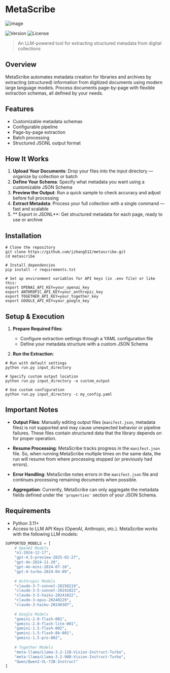 # MetaScribe
![image](https://github.com/user-attachments/assets/8ed98e8c-9656-4e7c-8419-97642897341f)

![Version](https://img.shields.io/badge/version-0.1.0-blue.svg)
![License](https://img.shields.io/badge/license-MIT-green.svg)

> An LLM-powered tool for extracting structured metadata from digital collections

## Overview

MetaScribe automates metadata creation for libraries and archives by extracting (structured) information from digitized documents using modern large language models. Process documents page-by-page with flexible extraction schemas, all defined by your needs.

## Features

- Customizable metadata schemas
- Configurable pipeline
- Page-by-page extraction
- Batch processing
- Structured JSONL output format

## How It Works

1. **Upload Your Documents**: Drop your files into the input directory — organize by collection or batch
2. **Define Your Schema**: Specify what metadata you want using a customizable JSON Schema
3. **Preview the Output**: Run a quick sample to check accuracy and adjust before full processing
4. **Extract Metadata**: Process your full collection with a single command — fast and scalable
5. ** Export in JSONL**: Get structured metadata for each page, ready to use or archive

## Installation

```console
# Clone the repository
git clone https://github.com/jzhang512/metascribe.git
cd metascribe

# Install dependencies
pip install -r requirements.txt

# Set up environment variables for API keys (in .env file) or like this:
export OPENAI_API_KEY=your_openai_key
export ANTHROPIC_API_KEY=your_anthropic_key
export TOGETHER_API_KEY=your_together_key
export GOOGLE_API_KEY=your_google_key
```

## Setup & Execution

1. **Prepare Required Files**:
   - Configure extraction settings through a YAML configuration file
   - Define your metadata structure with a custom JSON Schema

2. **Run the Extraction**:
```console
# Run with default settings
python run.py input_directory

# Specify custom output location
python run.py input_directory -o custom_output

# Use custom configuration
python run.py input_directory -c my_config.yaml
```

## Important Notes

- **Output Files**: Manually editing output files (`manifest.json`, metadata files) is not supported and may cause unexpected behavior or pipeline failures. These files contain structured data that the library depends on for proper operation.

- **Resume Processing**: MetaScribe tracks progress in the `manifest.json` file. So, when running MetaScribe multiple times on the same data, the run will resume from where processing stopped (or previously had errors).

- **Error Handling**: MetaScribe notes errors in the `manifest.json` file and continues processing remaining documents when possible. 

- **Aggregation**: Currently, MetaScribe can only aggregate the metadata fields defined under the `'properties'` section of your JSON Schema.

## Requirements

- Python 3.11+
- Access to LLM API Keys (OpenAI, Anthropic, etc.). MetaScribe works with the following LLM models:

```python
SUPPORTED_MODELS = [
    # OpenAI Models
    "o1-2024-12-17",
    "gpt-4.5-preview-2025-02-27",
    "gpt-4o-2024-11-20",
    "gpt-4o-mini-2024-07-18",
    "gpt-4-turbo-2024-04-09",
    
    # Anthropic Models
    "claude-3-7-sonnet-20250219",
    "claude-3-5-sonnet-20241022",
    "claude-3-5-haiku-20241022",
    "claude-3-opus-20240229",
    "claude-3-haiku-20240307",
    
    # Google Models
    "gemini-2.0-flash-001",
    "gemini-2.0-flash-lite-001",
    "gemini-1.5-flash-002",
    "gemini-1.5-flash-8b-001",
    "gemini-1.5-pro-002",
    
    # Together Models
    "meta-llama/Llama-3.2-11B-Vision-Instruct-Turbo",
    "meta-llama/Llama-3.2-90B-Vision-Instruct-Turbo",
    "Qwen/Qwen2-VL-72B-Instruct"
]
```
